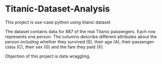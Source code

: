 # Titanic-Dataset-Analysis

This project is use-case python using titanic dataset

The dataset contains data for 887 of the real Titanic passengers. Each row represents one person. The columns describe different attributes about the person including whether they survived (S), their age (A), their passenger-class (C), their sex (G) and the fare they paid (X). 

Objection of this project is data wraggling.
